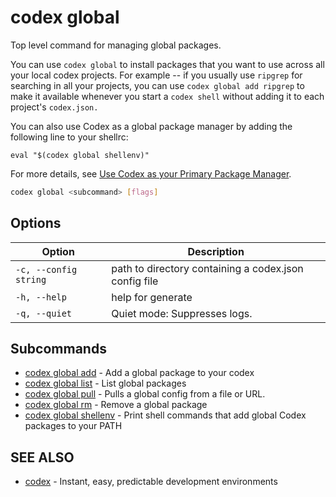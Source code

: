 # codex global

Top level command for managing global packages.

You can use `codex global` to install packages that you want to use across all your local codex projects. For example -- if you usually use `ripgrep` for searching in all your projects, you can use `codex global add ripgrep` to make it available whenever you start a `codex shell` without adding it to each project's `codex.json.` 

You can also use Codex as a global package manager by adding the following line to your shellrc: 

`eval "$(codex global shellenv)"`

For more details, see [Use Codex as your Primary Package Manager](../codex_global.md).

```bash
codex global <subcommand> [flags]
```

## Options

<!-- Markdown Table of Options -->
| Option | Description |
| --- | --- |
| `-c, --config string` | path to directory containing a codex.json config file |
| `-h, --help` | help for generate |
| `-q, --quiet` | Quiet mode: Suppresses logs. |

## Subcommands
* [codex global add](codex_global_add.md)	 - Add a global package to your codex
* [codex global list](codex_global_list.md)	 - List global packages
* [codex global pull](codex_global_pull.md)	 - Pulls a global config from a file or URL.
* [codex global rm](codex_global_rm.md)	 - Remove a global package 
* [codex global shellenv](codex_global_shellenv.md)	 - Print shell commands that add global Codex packages to your PATH

## SEE ALSO

* [codex](codex.md)	 - Instant, easy, predictable development environments
